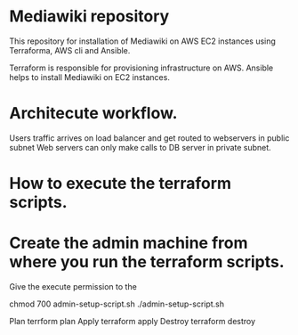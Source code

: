 # Mediawiki repository

This repository for installation of Mediawiki on AWS EC2 instances using Terraforma, AWS cli and Ansible.

Terraform is responsible for provisioning infrastructure on AWS. 
Ansible helps to install Mediawiki on EC2 instances.

# Architecute workflow.

Users traffic arrives on load balancer and get routed to webservers in public subnet
Web servers can only make calls to DB server in private subnet.

# How to execute the terraform scripts.

# Create the admin machine from where you run the terraform scripts.

Give the execute permission to the 

chmod 700 admin-setup-script.sh
./admin-setup-script.sh

Plan
terrform plan
Apply
terraform apply
Destroy
terraform destroy
